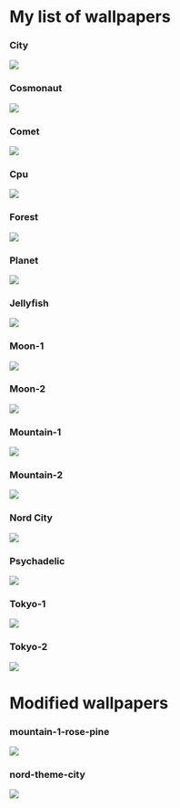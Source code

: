 # My list of wallpapers

### City
<img src="./city.png">

### Cosmonaut
<img src="./cosmonaut.jpg">

### Comet
<img src="./comet.jpg">

### Cpu
<img src="./cpu.png">

### Forest
<img src="./forest.jpg">

### Planet
<img src="./planet.png">

### Jellyfish
<img src="./jellyfish.jpg">

### Moon-1
<img src="./moon-1.png">

### Moon-2
<img src="./moon-2.jpg">

### Mountain-1
<img src="./mountain-1.png">

### Mountain-2
<img src="./mountain-2.jpg">

### Nord City
<img src="./nord-city.jpeg">

### Psychadelic
<img src="./psychadelic.jpg">

### Tokyo-1
<img src="./tokyo-1.png">

### Tokyo-2
<img src="./tokyo-2.jpg">

# Modified wallpapers

### mountain-1-rose-pine
<img src="./mountain-1-rose-pine.png">

### nord-theme-city
<img src="./nord-theme-city.png">
